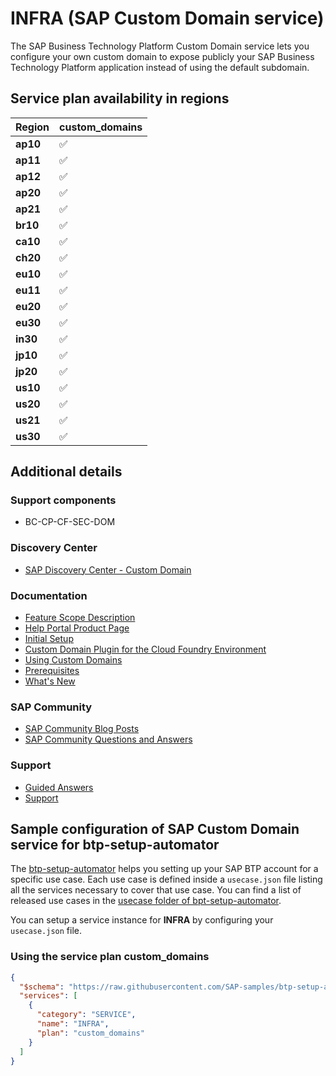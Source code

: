# INFRA (SAP Custom Domain service)

The SAP Business Technology Platform Custom Domain service lets you configure your own custom domain to expose publicly your SAP Business Technology Platform application instead of using the default subdomain.

## Service plan availability in regions

| Region | custom_domains |
|--------|----------------|
|  **ap10** | ✅ |
|  **ap11** | ✅ |
|  **ap12** | ✅ |
|  **ap20** | ✅ |
|  **ap21** | ✅ |
|  **br10** | ✅ |
|  **ca10** | ✅ |
|  **ch20** | ✅ |
|  **eu10** | ✅ |
|  **eu11** | ✅ |
|  **eu20** | ✅ |
|  **eu30** | ✅ |
|  **in30** | ✅ |
|  **jp10** | ✅ |
|  **jp20** | ✅ |
|  **us10** | ✅ |
|  **us20** | ✅ |
|  **us21** | ✅ |
|  **us30** | ✅ |

## Additional details

### Support components

- BC-CP-CF-SEC-DOM

### Discovery Center

- [SAP Discovery Center - Custom Domain](https://discovery-center.cloud.sap/serviceCatalog/custom-domain)

### Documentation

- [Feature Scope Description](https://help.sap.com/doc/25be0de155024c609b4158de858cbf94/)
- [Help Portal Product Page](https://help.sap.com/docs/CUSTOM_DOMAINS)
- [Initial Setup](https://help.sap.com/docs/BTP/65de2977205c403bbc107264b8eccf4b/108177aea2a04d1b9006d96173bfa99a.html)
- [Custom Domain Plugin for the Cloud Foundry Environment](https://help.sap.com/docs/BTP/65de2977205c403bbc107264b8eccf4b/1832fcd1eec9415694de50f620e5a522.html)
- [Using Custom Domains](https://help.sap.com/docs/BTP/65de2977205c403bbc107264b8eccf4b/2291aea5e22440f7a161bdeb9c16b664.html)
- [Prerequisites](https://help.sap.com/docs/BTP/65de2977205c403bbc107264b8eccf4b/48cdbe7a64f3475586dc2f4d11c5603c.html)
- [What's New](https://help.sap.com/docs/BTP/65de2977205c403bbc107264b8eccf4b/da61add5a0274134a0c7502da8cb57cf.html)

### SAP Community

- [SAP Community Blog Posts](https://community.sap.com/search/?ct=blog&q=SAP%20Custom%20Domain%20service)
- [SAP Community Questions and Answers](https://community.sap.com/search/?ct=qa&q=SAP%20Custom%20Domain%20service)

### Support

- [Guided Answers](https://ga.support.sap.com/dtp/viewer/index.html#/tree/2437/actions/32393)
- [Support](https://help.sap.com/docs/BTP/65de2977205c403bbc107264b8eccf4b/5dd739823b824b539eee47b7860a00be.html)

## Sample configuration of **SAP Custom Domain service** for btp-setup-automator

The [btp-setup-automator](https://github.com/SAP-samples/btp-setup-automator) helps you setting up your SAP BTP account for a specific use case. Each use case is defined inside a `usecase.json` file listing all the services necessary to cover that use case. You can find a list of released use cases in the [usecase folder of bpt-setup-automator](https://github.com/SAP-samples/btp-setup-automator/tree/main/usecases).

You can setup a service instance for **INFRA** by configuring your `usecase.json` file.

### Using the service plan **custom_domains**

```json
{
  "$schema": "https://raw.githubusercontent.com/SAP-samples/btp-setup-automator/main/libs/btpsa-usecase.json",
  "services": [
    {
      "category": "SERVICE",
      "name": "INFRA",
      "plan": "custom_domains"
    }
  ]
}
```
